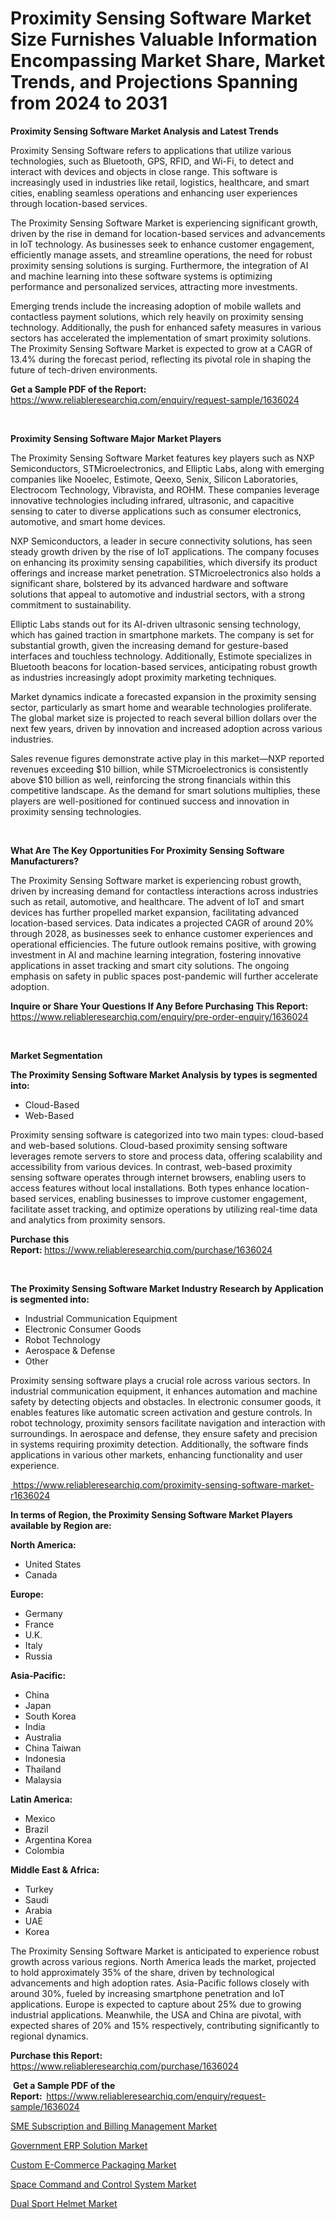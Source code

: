 <p><h1>Proximity Sensing Software Market Size Furnishes Valuable Information Encompassing Market Share, Market Trends, and Projections Spanning from 2024 to 2031</h1></p><p><strong>Proximity Sensing Software Market Analysis and Latest Trends</strong></p>
<p><p>Proximity Sensing Software refers to applications that utilize various technologies, such as Bluetooth, GPS, RFID, and Wi-Fi, to detect and interact with devices and objects in close range. This software is increasingly used in industries like retail, logistics, healthcare, and smart cities, enabling seamless operations and enhancing user experiences through location-based services.</p><p>The Proximity Sensing Software Market is experiencing significant growth, driven by the rise in demand for location-based services and advancements in IoT technology. As businesses seek to enhance customer engagement, efficiently manage assets, and streamline operations, the need for robust proximity sensing solutions is surging. Furthermore, the integration of AI and machine learning into these software systems is optimizing performance and personalized services, attracting more investments.</p><p>Emerging trends include the increasing adoption of mobile wallets and contactless payment solutions, which rely heavily on proximity sensing technology. Additionally, the push for enhanced safety measures in various sectors has accelerated the implementation of smart proximity solutions. The Proximity Sensing Software Market is expected to grow at a CAGR of 13.4% during the forecast period, reflecting its pivotal role in shaping the future of tech-driven environments.</p></p>
<p><strong>Get a Sample PDF of the Report:&nbsp;</strong> <a href="https://www.reliableresearchiq.com/enquiry/request-sample/1636024?utm_campaign=1088&utm_medium=2&utm_source=Github&utm_content=ia&utm_term=07122024&utm_id=proximity-sensing-software">https://www.reliableresearchiq.com/enquiry/request-sample/1636024</a></p>
<p>&nbsp;</p>
<p><strong>Proximity Sensing Software Major Market Players</strong></p>
<p><p>The Proximity Sensing Software Market features key players such as NXP Semiconductors, STMicroelectronics, and Elliptic Labs, along with emerging companies like Nooelec, Estimote, Qeexo, Senix, Silicon Laboratories, Electrocom Technology, Vibravista, and ROHM. These companies leverage innovative technologies including infrared, ultrasonic, and capacitive sensing to cater to diverse applications such as consumer electronics, automotive, and smart home devices.</p><p>NXP Semiconductors, a leader in secure connectivity solutions, has seen steady growth driven by the rise of IoT applications. The company focuses on enhancing its proximity sensing capabilities, which diversify its product offerings and increase market penetration. STMicroelectronics also holds a significant share, bolstered by its advanced hardware and software solutions that appeal to automotive and industrial sectors, with a strong commitment to sustainability.</p><p>Elliptic Labs stands out for its AI-driven ultrasonic sensing technology, which has gained traction in smartphone markets. The company is set for substantial growth, given the increasing demand for gesture-based interfaces and touchless technology. Additionally, Estimote specializes in Bluetooth beacons for location-based services, anticipating robust growth as industries increasingly adopt proximity marketing techniques.</p><p>Market dynamics indicate a forecasted expansion in the proximity sensing sector, particularly as smart home and wearable technologies proliferate. The global market size is projected to reach several billion dollars over the next few years, driven by innovation and increased adoption across various industries.</p><p>Sales revenue figures demonstrate active play in this market—NXP reported revenues exceeding $10 billion, while STMicroelectronics is consistently above $10 billion as well, reinforcing the strong financials within this competitive landscape. As the demand for smart solutions multiplies, these players are well-positioned for continued success and innovation in proximity sensing technologies.</p></p>
<p>&nbsp;</p>
<p><strong>What Are The Key Opportunities For Proximity Sensing Software Manufacturers?</strong></p>
<p><p>The Proximity Sensing Software market is experiencing robust growth, driven by increasing demand for contactless interactions across industries such as retail, automotive, and healthcare. The advent of IoT and smart devices has further propelled market expansion, facilitating advanced location-based services. Data indicates a projected CAGR of around 20% through 2028, as businesses seek to enhance customer experiences and operational efficiencies. The future outlook remains positive, with growing investment in AI and machine learning integration, fostering innovative applications in asset tracking and smart city solutions. The ongoing emphasis on safety in public spaces post-pandemic will further accelerate adoption.</p></p>
<p><strong>Inquire or Share Your Questions If Any Before Purchasing This Report:</strong> <a href="https://www.reliableresearchiq.com/enquiry/pre-order-enquiry/1636024?utm_campaign=1088&utm_medium=2&utm_source=Github&utm_content=ia&utm_term=07122024&utm_id=proximity-sensing-software">https://www.reliableresearchiq.com/enquiry/pre-order-enquiry/1636024</a></p>
<p>&nbsp;</p>
<p><strong>Market Segmentation</strong></p>
<p><strong>The Proximity Sensing Software Market Analysis by types is segmented into:</strong></p>
<p><ul><li>Cloud-Based</li><li>Web-Based</li></ul></p>
<p><p>Proximity sensing software is categorized into two main types: cloud-based and web-based solutions. Cloud-based proximity sensing software leverages remote servers to store and process data, offering scalability and accessibility from various devices. In contrast, web-based proximity sensing software operates through internet browsers, enabling users to access features without local installations. Both types enhance location-based services, enabling businesses to improve customer engagement, facilitate asset tracking, and optimize operations by utilizing real-time data and analytics from proximity sensors.</p></p>
<p><strong>Purchase this Report:&nbsp;</strong><a href="https://www.reliableresearchiq.com/purchase/1636024?utm_campaign=1088&utm_medium=2&utm_source=Github&utm_content=ia&utm_term=07122024&utm_id=proximity-sensing-software">https://www.reliableresearchiq.com/purchase/1636024</a></p>
<p>&nbsp;</p>
<p><strong>The Proximity Sensing Software Market Industry Research by Application is segmented into:</strong></p>
<p><ul><li>Industrial Communication Equipment</li><li>Electronic Consumer Goods</li><li>Robot Technology</li><li>Aerospace & Defense</li><li>Other</li></ul></p>
<p><p>Proximity sensing software plays a crucial role across various sectors. In industrial communication equipment, it enhances automation and machine safety by detecting objects and obstacles. In electronic consumer goods, it enables features like automatic screen activation and gesture controls. In robot technology, proximity sensors facilitate navigation and interaction with surroundings. In aerospace and defense, they ensure safety and precision in systems requiring proximity detection. Additionally, the software finds applications in various other markets, enhancing functionality and user experience.</p></p>
<p><a href="https://www.reliableresearchiq.com/proximity-sensing-software-market-r1636024?utm_campaign=1088&utm_medium=2&utm_source=Github&utm_content=ia&utm_term=07122024&utm_id=proximity-sensing-software">&nbsp;https://www.reliableresearchiq.com/proximity-sensing-software-market-r1636024</a></p>
<p><strong>In terms of Region, the Proximity Sensing Software Market Players available by Region are:</strong></p>
<p>
    <p> <strong> North America: </strong>
        <ul>
            <li>United States</li>
            <li>Canada</li>
        </ul>
        </p> 
    <p> <strong> Europe: </strong>
        <ul>
            <li>Germany</li>
            <li>France</li>
            <li>U.K.</li>
            <li>Italy</li>
            <li>Russia</li>
        </ul>
        </p> 
    <p> <strong> Asia-Pacific: </strong>
        <ul>
            <li>China</li>
            <li>Japan</li>
            <li>South Korea</li>
            <li>India</li>
            <li>Australia</li>
            <li>China Taiwan</li>
            <li>Indonesia</li>
            <li>Thailand</li>
            <li>Malaysia</li>
        </ul>
        </p> 
    <p> <strong> Latin America: </strong>
        <ul>
            <li>Mexico</li>
            <li>Brazil</li>
            <li>Argentina Korea</li>
            <li>Colombia</li>
        </ul>
        </p> 
    <p> <strong> Middle East & Africa: </strong>
        <ul>
            <li>Turkey</li>
            <li>Saudi</li>
            <li>Arabia</li>
            <li>UAE</li>
            <li>Korea</li>
        </ul>
    </p>
    </p>
<p><p>The Proximity Sensing Software Market is anticipated to experience robust growth across various regions. North America leads the market, projected to hold approximately 35% of the share, driven by technological advancements and high adoption rates. Asia-Pacific follows closely with around 30%, fueled by increasing smartphone penetration and IoT applications. Europe is expected to capture about 25% due to growing industrial applications. Meanwhile, the USA and China are pivotal, with expected shares of 20% and 15% respectively, contributing significantly to regional dynamics.</p></p>
<p><strong>Purchase this Report: </strong><a href="https://www.reliableresearchiq.com/purchase/1636024?utm_campaign=1088&utm_medium=2&utm_source=Github&utm_content=ia&utm_term=07122024&utm_id=proximity-sensing-software">https://www.reliableresearchiq.com/purchase/1636024</a></p>
<p>&nbsp;<strong>Get a Sample PDF of the Report:&nbsp;&nbsp;</strong><a href="https://www.reliableresearchiq.com/enquiry/request-sample/1636024?utm_campaign=1088&utm_medium=2&utm_source=Github&utm_content=ia&utm_term=07122024&utm_id=proximity-sensing-software">https://www.reliableresearchiq.com/enquiry/request-sample/1636024</a></p>
<p><strong></strong></p>
<p><p><a href="https://www.linkedin.com/pulse/latest-trends-applications-growth-forecast-global-sme-hluwe?utm_campaign=1088&utm_medium=2&utm_source=Github&utm_content=ia&utm_term=07122024&utm_id=proximity-sensing-software">SME Subscription and Billing Management Market</a></p><p><a href="https://issuu.com/reportprime-2/docs/government-erp-solution-market-size-2030.pptx?utm_campaign=1088&utm_medium=2&utm_source=Github&utm_content=ia&utm_term=07122024&utm_id=proximity-sensing-software">Government ERP Solution Market</a></p><p><a href="https://www.linkedin.com/pulse/custom-e-commerce-packaging-market-growth-outlook-hmjrf?utm_campaign=1088&utm_medium=2&utm_source=Github&utm_content=ia&utm_term=07122024&utm_id=proximity-sensing-software">Custom E-Commerce Packaging Market</a></p><p><a href="https://www.linkedin.com/pulse/space-command-control-system-market-analysis-industry-share-ugjhe?utm_campaign=1088&utm_medium=2&utm_source=Github&utm_content=ia&utm_term=07122024&utm_id=proximity-sensing-software">Space Command and Control System Market</a></p><p><a href="https://issuu.com/reportprime-2/docs/dual-sport-helmet-market-size-2030.pptx?utm_campaign=1088&utm_medium=2&utm_source=Github&utm_content=ia&utm_term=07122024&utm_id=proximity-sensing-software">Dual Sport Helmet Market</a></p></p>
